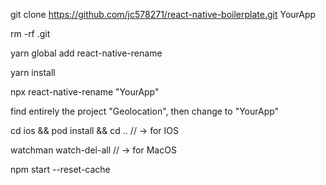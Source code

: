 git clone https://github.com/jc578271/react-native-boilerplate.git YourApp

rm -rf .git

yarn global add react-native-rename

yarn install

npx react-native-rename "YourApp"

find entirely the project "Geolocation", then change to "YourApp"

cd ios && pod install && cd .. // -> for IOS
  
watchman watch-del-all // -> for MacOS
  
npm start --reset-cache
